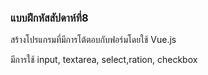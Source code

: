 <h3>แบบฝึกหัสสัปดาห์ที่8</h3>
<p>สร้างโปรแกรมที่มีการโต้ตอบกับฟอร์มโดยใช้ Vue.js </p>
<p>มีการใช้ input, textarea, select,ration, checkbox</p>
